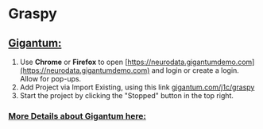 # Graspy


##  [Gigantum:](https://neurodata.gigantumdemo.com)

1. Use **Chrome** or **Firefox** to open [https://neurodata.gigantumdemo.com](https://neurodata.gigantumdemo.com) and login or create a login.  Allow for pop-ups.
1. Add Project via Import Existing, using this link [gigantum.com/j1c/graspy](https://gigantum.com/j1c/graspy)
1. Start the project by clicking the "Stopped" button in the top right.


### [More Details about Gigantum here:](https://github.com/neurodata/ndworkshop19/blob/master/Gigantum_intro.pdf)
